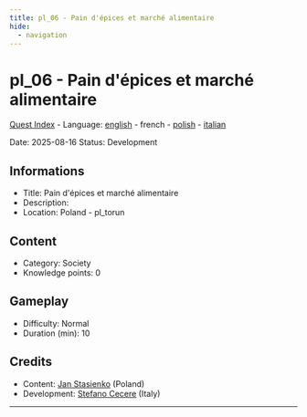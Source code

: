 ```yaml
---
title: pl_06 - Pain d'épices et marché alimentaire
hide:
  - navigation
---
```


# pl_06 - Pain d'épices et marché alimentaire
[Quest Index](./index.fr.md) - Language: [english](./pl_06.md) - french - [polish](./pl_06.pl.md) - [italian](./pl_06.it.md)

Date: 2025-08-16
Status: Development

## Informations

- Title: Pain d'épices et marché alimentaire
- Description: 
- Location: Poland - pl_torun
## Content
- Category: Society
- Knowledge points: 0
## Gameplay
- Difficulty: Normal
- Duration (min): 10
## Credits
- Content: [Jan Stasienko](mailto:jan.stasienko@dsw.edu.pl) (Poland)
- Development: [Stefano Cecere](https://stefanocecere.com) (Italy)

---

